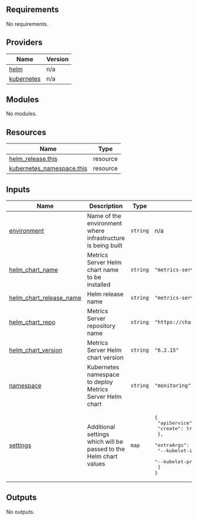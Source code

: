 <!-- BEGIN_TF_DOCS -->
## Requirements

No requirements.

## Providers

| Name | Version |
|------|---------|
| <a name="provider_helm"></a> [helm](#provider\_helm) | n/a |
| <a name="provider_kubernetes"></a> [kubernetes](#provider\_kubernetes) | n/a |

## Modules

No modules.

## Resources

| Name | Type |
|------|------|
| [helm_release.this](https://registry.terraform.io/providers/hashicorp/helm/latest/docs/resources/release) | resource |
| [kubernetes_namespace.this](https://registry.terraform.io/providers/hashicorp/kubernetes/latest/docs/resources/namespace) | resource |

## Inputs

| Name | Description | Type | Default | Required |
|------|-------------|------|---------|:--------:|
| <a name="input_environment"></a> [environment](#input\_environment) | Name of the environment where infrastructure is being built | `string` | n/a | yes |
| <a name="input_helm_chart_name"></a> [helm\_chart\_name](#input\_helm\_chart\_name) | Metrics Server Helm chart name to be installed | `string` | `"metrics-server"` | no |
| <a name="input_helm_chart_release_name"></a> [helm\_chart\_release\_name](#input\_helm\_chart\_release\_name) | Helm release name | `string` | `"metrics-server"` | no |
| <a name="input_helm_chart_repo"></a> [helm\_chart\_repo](#input\_helm\_chart\_repo) | Metrics Server repository name | `string` | `"https://charts.bitnami.com/bitnami"` | no |
| <a name="input_helm_chart_version"></a> [helm\_chart\_version](#input\_helm\_chart\_version) | Metrics Server Helm chart version | `string` | `"6.2.15"` | no |
| <a name="input_namespace"></a> [namespace](#input\_namespace) | Kubernetes namespace to deploy Metrics Server Helm chart | `string` | `"monitoring"` | no |
| <a name="input_settings"></a> [settings](#input\_settings) | Additional settings which will be passed to the Helm chart values | `map` | <pre>{<br>  "apiService": {<br>    "create": true<br>  },<br>  "extraArgs": [<br>    "--kubelet-insecure-tls=true",<br>    "--kubelet-preferred-address-types=InternalIP"<br>  ]<br>}</pre> | no |

## Outputs

No outputs.
<!-- END_TF_DOCS -->
